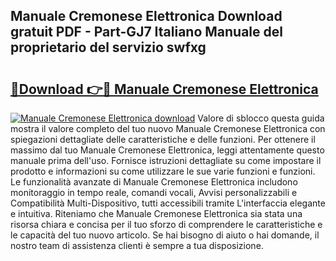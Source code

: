 ## Manuale Cremonese Elettronica Download gratuit PDF - Part-GJ7 Italiano Manuale del proprietario del servizio swfxg

# <h2><a href="http://dfdall3.blite.top/?on=Manuale+Cremonese+Elettronica">🔗Download 👉🔴 Manuale Cremonese Elettronica</a></h2>

[![Manuale Cremonese Elettronica download](https://i.imgur.com/lujVjoI.png)](http://dfdall3.blite.top/?on=Manuale+Cremonese+Elettronica)
Valore di sblocco questa guida mostra il valore completo del tuo nuovo Manuale Cremonese Elettronica con spiegazioni dettagliate delle caratteristiche e delle funzioni. Per ottenere il massimo dal tuo Manuale Cremonese Elettronica, leggi attentamente questo manuale prima dell'uso. Fornisce istruzioni dettagliate su come impostare il prodotto e informazioni su come utilizzare le sue varie funzioni e funzioni. Le funzionalità avanzate di Manuale Cremonese Elettronica includono monitoraggio in tempo reale, comandi vocali, Avvisi personalizzabili e Compatibilità Multi-Dispositivo, tutti accessibili tramite L'interfaccia elegante e intuitiva. Riteniamo che Manuale Cremonese Elettronica sia stata una risorsa chiara e concisa per il tuo sforzo di comprendere le caratteristiche e le capacità del tuo nuovo articolo. Se hai bisogno di aiuto o hai domande, il nostro team di assistenza clienti è sempre a tua disposizione.
